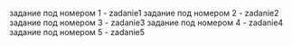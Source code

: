 задание под номером 1 - zadanie1
задание под номером 2 - zadanie2
задание под номером 3 - zadanie3
задание под номером 4 - zadanie4
задание под номером 5 - zadanie5
